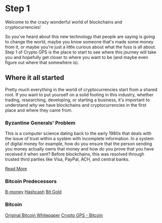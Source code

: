 # Step 1
Welcome to the crazy wonderful world of blockchains and cryptocurrencies! 

So you've heard about this new technology that people are saying is going to change the world, maybe you know someone that's made some money from it, or maybe you're just a little curious about what the fuss is all about. Step 1 of Crypto GPS is the place to start to see where this journey will take you and hopefully get closer to where you want to be (and maybe even figure out where that somewhere is).

## Where it all started
Pretty much everything in the world of cryptocurrencies start from a shared root. If you want to put yourself on a solid footing in this industry, whether trading, researching, developing, or starting a business, it's important to understand *why* we have blockchains and cryptocurrencies in the first place and where they came from. 

### Byzantine Generals' Problem
This is a computer science dating back to the early 1980s that deals with the issue of trust within a system with incomplete information. In a system of digital money for example, how do you ensure that the person sending you money actually owns that money and how do you prove that you have received it when sent? Before blockchains, this was resolved through trusted third parties like Visa, PayPal, ACH, and central banks. 

[Read More](./cryptography/bgp.md)

### Bitcoin Predecessors
[B-money](http://nakamotoinstitute.org/b-money/#selection-23.28-23.383)
[Hashcash](http://www.hashcash.org/)
[Bit Gold](http://nakamotoinstitute.org/bit-gold/)

### Bitcoin
[Original Bitcoin Whitepaper](http://nakamotoinstitute.org/bitcoin/)
[Crypto GPS - Bitcoin](./bitcoin/introduction.md)
